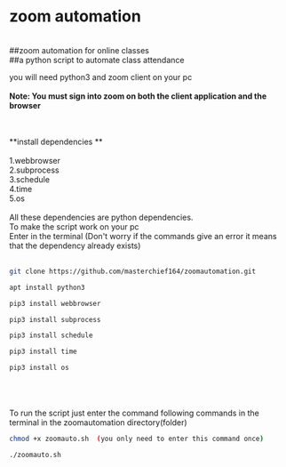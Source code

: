 
# zoom automation


<br>
##zoom automation for online classes
<br>
##a python script to automate class attendance
<br>

you will need python3 and zoom client on your pc
<br>
<br>
<b>Note: You must sign into zoom on both the client application and the browser </b>
<br>
<br>
<br>


**install dependencies **   
<br>
1.webbrowser
<br>
2.subprocess
<br>
3.schedule
<br>
4.time
<br>
5.os
<br>
<br>
All these dependencies are python dependencies.
<br>
To make the script work on your pc
<br>
Enter in the terminal (Don't worry if the commands give an error it means that the dependency already exists)
<br>
<br>
```bash
git clone https://github.com/masterchief164/zoomautomation.git
```

```bash
apt install python3
```
```bash
pip3 install webbrowser
```
```bash
pip3 install subprocess
```
```bash
pip3 install schedule
```
```bash
pip3 install time
```
```bash
pip3 install os
```
<br>
<br>
<br>
To run the script just enter the command following commands in the terminal in the zoomautomation directory(folder)

```bash
chmod +x zoomauto.sh  (you only need to enter this command once)
```
```bash
./zoomauto.sh
```
